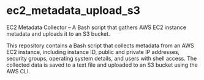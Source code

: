 # ec2_metadata_upload_s3
EC2 Metadata Collector – A Bash script that gathers AWS EC2 instance metadata and uploads it to an S3 bucket.

This repository contains a Bash script that collects metadata from an AWS EC2 instance, including instance ID, public and private IP addresses, security groups, operating system details, and users with shell access. 
The collected data is saved to a text file and uploaded to an S3 bucket using the AWS CLI.
